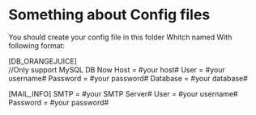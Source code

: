 Something about Config files
===========

You should create your config file in this folder
Whitch named
With following format:

[DB_ORANGEJUICE]    
//Only support MySQL DB Now
Host = #your host# 
User = #your username#
Password = #your password#
Database = #your database# 

[MAIL_INFO]
SMTP = #your SMTP Server# 
User = #your username# 
Password = #your password# 
